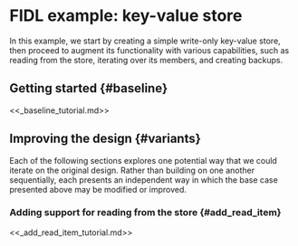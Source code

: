 # FIDL example: key-value store

In this example, we start by creating a simple write-only key-value store, then
proceed to augment its functionality with various capabilities, such as reading
from the store, iterating over its members, and creating backups.

## Getting started {#baseline}

<<_baseline_tutorial.md>>

## Improving the design {#variants}

Each of the following sections explores one potential way that we could iterate
on the original design. Rather than building on one another sequentially, each
presents an independent way in which the base case presented above may be
modified or improved.

<!-- DO_NOT_REMOVE_COMMENT (Why? See: /tools/fidl/scripts/canonical_example/README.md) -->

### Adding support for reading from the store {#add_read_item}

<<_add_read_item_tutorial.md>>

<!-- /DO_NOT_REMOVE_COMMENT (Why? See: /tools/fidl/scripts/canonical_example/README.md) -->
